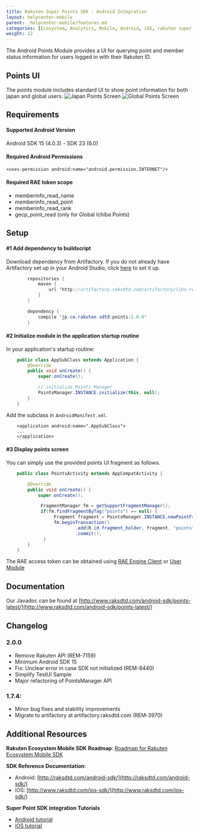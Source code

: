 ```yaml
---
title: Rakuten Super Points SDK - Android Integration
layout: helpcenter-mobile
parent: _helpcenter-mobile/features.md
categories: [Ecosystem, Analytics, Mobile, Android, iOS, rakuten super points, super points, points]
weight: 12
---
```


The Android Points Module provides a UI for querying point and member status information for users logged in with their Rakuten ID.

## Points UI

The points module includes standard UI to show point information for both japan and global users. 
![Japan Points Screen](../images/img_super_points_jp_ui_screen.png) 
![Global Points Screen](../images/img_super_points_global_ui_screen.png)

## Requirements

#### Supported Android Version

Android SDK 15 (4.0.3) - SDK 23 (6.0)

#### Required Android Permissions

    <uses-permission android:name="android.permission.INTERNET"/>

#### Required RAE token scope

*   memberinfo_read_name
*   memberinfo_read_point
*   memberinfo_read_rank
*   gecp_point_read (only for Global Ichiba Points)

## Setup

#### #1 Add dependency to buildscript

Download dependency from Artifactory. If you do not already have Artifactory set up in your Android Studio, click [here](http://www.raksdtd.com/android/installing-sdk/) to set it up.

```java
        repositories {
            maven {
                url 'http://artifactory.raksdtd.com/artifactory/libs-release'
            }
        }

        dependency {
            compile 'jp.co.rakuten.sdtd:points:2.0.0'
        }
```
#### #2 Initialize module in the application startup routine

In your application's startup routine:

```java
    public class AppSubClass extends Application {
        @Override
        public void onCreate() {
            super.onCreate();

            // initialize Points Manager
            PointsManager.INSTANCE.initialize(this, null);
        }
    }
```

Add the subclass in `AndroidManifest.xml`.

```
    <application android:name=".AppSubClass">
    ...
    </application>
```

#### #3 Display points screen

You can simply use the provided points UI fragment as follows.

```java
    public class PointsActivity extends AppCompatActivity {

        @Override
        public void onCreate() {
            super.onCreate();

             FragmentManager fm = getSupportFragmentManager();
             if(fm.findFragmentByTag("points") == null) {
                  Fragment fragment = PointsManager.INSTANCE.newPointFragment(accessToken, PointsManager.MALL_JAPAN);
                  fm.beginTransaction()
                          .add(R.id.fragment_holder, fragment, "points")
                          .commit();
              }
        }
    }
```

The RAE access token can be obtained using [RAE Engine Client](http://www.raksdtd.com/android-sdk/api-rae-engine-latest/) or [User Module](http://www.raksdtd.com/android-sdk/user-latest/)

## Documentation

Our Javadoc can be found at [http://www.raksdtd.com/android-sdk/points-latest/](http://www.raksdtd.com/android-sdk/points-latest/)

## Changelog

### 2.0.0

*   Remove Rakuten API (REM-7159)
*   Minimum Android SDK 15
*   Fix: Unclear error in case SDK not initialized (REM-8440)
*   Simplify TestUI Sample
*   Major refactoring of PointsManager API

### 1.7.4:

*   Minor bug fixes and stability improvements
*   Migrate to artifactory at artifactory.raksdtd.com (REM-3970)

## Additional Resources

**Rakuten Ecosystem Mobile SDK Roadmap**: [Roadmap for Rakuten Ecosystem Mobile SDK ](https://confluence.rakuten-it.com/confluence/display/SSEDPT/REM+-+Roadmap+2017) 

**SDK Reference Documentation**: 
* Android: [http://raksdtd.com/android-sdk/](http://raksdtd.com/android-sdk/) 
* iOS: [http://www.raksdtd.com/ios-sdk/](http://www.raksdtd.com/ios-sdk/) 

**Super Point SDK integration Tutorials**
* [Android tutorial](../13_super_points_android_integration)
* [iOS tutorial](../14_super_points_ios_integration)

